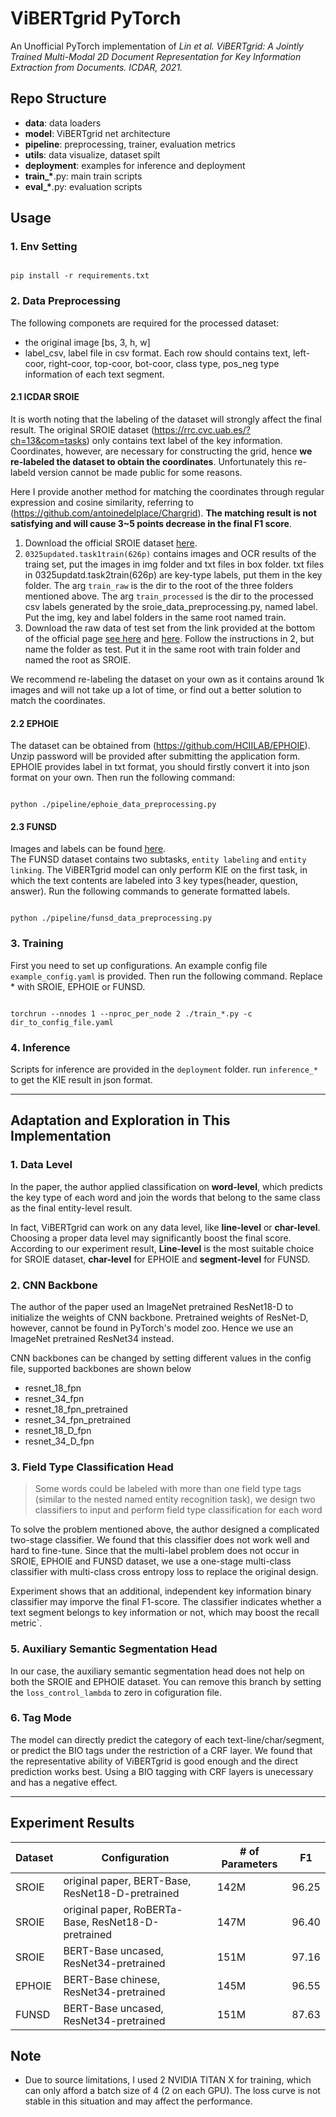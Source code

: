 # ViBERTgrid PyTorch

An Unofficial PyTorch implementation of *Lin et al. ViBERTgrid: A Jointly Trained Multi-Modal 2D Document Representation for Key Information Extraction from Documents. ICDAR, 2021.*

## Repo Structure

- **data**: data loaders
- **model**: ViBERTgrid net architecture
- **pipeline**: preprocessing, trainer, evaluation metrics
- **utils**: data visualize, dataset spilt
- **deployment**: examples for inference and deployment
- **train_\***.py: main train scripts
- **eval_\***.py: evaluation scripts

## Usage

### 1. Env Setting

```

pip install -r requirements.txt

```

### 2. Data Preprocessing

The following componets are required for the processed dataset:
- the original image [bs, 3, h, w]
- label_csv, label file in csv format. Each row should contains text, left-coor, right-coor, top-coor, bot-coor, class type, pos_neg type information of each text segment.

#### 2.1 ICDAR SROIE
It is worth noting that the labeling of the dataset will strongly affect the final result.
The original SROIE dataset (https://rrc.cvc.uab.es/?ch=13&com=tasks) only contains
text label of the key information. Coordinates, however, are necessary for constructing the grid, hence **we re-labeled the dataset to obtain the coordinates**. Unfortunately this re-labeld version cannot be made public for some reasons.

Here I provide another method for matching the coordinates through regular expression and cosine similarity, referring to (https://github.com/antoinedelplace/Chargrid). **The matching result is not satisfying and will cause 3~5 points decrease in the final F1 score**.

1. Download the official SROIE dataset [here](https://rrc.cvc.uab.es/?ch=13&com=downloads). 
2. `0325updated.task1train(626p)` contains images and OCR results of the traing set, put the images in img folder and txt files in box folder. txt files in 0325updatd.task2train(626p) are key-type labels, put them in the key folder. The arg `train_raw` is the dir to the root of the three folders mentioned above. The arg `train_processed` is the dir to the processed csv labels generated by the sroie_data_preprocessing.py, named label. Put the img, key and label folders in the same root named train.
3. Download the raw data of test set from the link provided at the bottom of the official page [see here](https://rrc.cvc.uab.es/?com=downloads&action=download&ch=13&f=aHR0cHM6Ly9ycmMuY3ZjLnVhYi5lcy9kb3dubG9hZHMvU1JPSUVfdGVzdF9ndF90YXNrXzMuemlw) and [here](https://rrc.cvc.uab.es/?com=downloads&action=download&ch=13&f=aHR0cHM6Ly9ycmMuY3ZjLnVhYi5lcy9kb3dubG9hZHMvU1JPSUVfdGVzdF9pbWFnZXNfdGFza18zLnppcA==). Follow the instructions in 2, but name the folder as test. Put it in the same root with train folder and named the root as SROIE.

We recommend re-labeling the dataset on your own as it contains around 1k images and will not take up a lot of time, or find out a better solution to match the coordinates.

#### 2.2 EPHOIE
The dataset can be obtained from (https://github.com/HCIILAB/EPHOIE). Unzip password will be provided after submitting the application form.  
EPHOIE provides label in txt format, you should firstly convert it into json format on your own. Then run the following command:

```shell

python ./pipeline/ephoie_data_preprocessing.py

```

#### 2.3 FUNSD
Images and labels can be found [here](https://guillaumejaume.github.io/FUNSD/).  
The FUNSD dataset contains two subtasks, `entity labeling` and `entity linking`. The ViBERTgrid model can only perform KIE on the first task, in which the text contents are labeled into 3 key types(header, question, answer).  Run the following commands to generate formatted labels.

```shell

python ./pipeline/funsd_data_preprocessing.py

```

### 3. Training

First you need to set up configurations. An example config file `example_config.yaml` is provided. Then run the following command. Replace * with SROIE, EPHOIE or FUNSD.

```shell

torchrun --nnodes 1 --nproc_per_node 2 ./train_*.py -c dir_to_config_file.yaml

```

### 4. Inference

Scripts for inference are provided in the `deployment` folder. run `inference_*` to get the KIE result in json format.

------

## Adaptation and Exploration in This Implementation

### 1. Data Level
In the paper, the author applied classification on **word-level**, which predicts the key type of each word and join the words that belong to the same class as the final entity-level result. 

In fact, ViBERTgrid can work on any data level, like **line-level** or **char-level**. Choosing a proper data level may significantly boost the final score. According to our experiment result, **Line-level** is the most suitable choice for SROIE dataset, **char-level** for EPHOIE and **segment-level** for FUNSD.

### 2. CNN Backbone
The author of the paper used an ImageNet pretrained ResNet18-D to initialize the weights of CNN backbone. Pretrained weights of ResNet-D, however, cannot be found in PyTorch's model zoo. Hence we use an ImageNet pretrained ResNet34 instead.

CNN backbones can be changed by setting different values in the config file, supported backbones are shown below
- resnet_18_fpn
- resnet_34_fpn
- resnet_18_fpn_pretrained
- resnet_34_fpn_pretrained
- resnet_18_D_fpn
- resnet_34_D_fpn

### 3. Field Type Classification Head
> Some words could be labeled with more than one field type tags (similar to the nested named entity recognition task), we design two classifiers to input and perform field type classification for each word

To solve the problem mentioned above, the author designed a complicated two-stage classifier. We found that this classifier does not work well and hard to fine-tune. Since that the multi-label problem does not occur in SROIE, EPHOIE and FUNSD dataset, we use a one-stage multi-class classifier with multi-class cross entropy loss to replace the original design.

Experiment shows that an additional, independent key information binary classifier may imporve the final F1-score. The classifier indicates whether a text segment belongs to key information or not, which may boost the recall metric`.

### 5. Auxiliary Semantic Segmentation Head

In our case, the auxiliary semantic segmentation head does not help on both the SROIE and EPHOIE dataset. You can remove this branch by setting the `loss_control_lambda` to zero in cofiguration file.

### 6. Tag Mode

The model can directly predict the category of each text-line/char/segment, or predict the BIO tags under the restriction of a CRF layer. We found that the representative ability of ViBERTgrid is good enough and the direct prediction works best. Using a BIO tagging with CRF layers is unecessary and has a negative effect.

-----


## Experiment Results

| Dataset | Configuration                                       | # of Parameters | F1    |
| ------- | --------------------------------------------------- | --------------- | ----- |
| SROIE   | original paper, BERT-Base, ResNet18-D-pretrained    | 142M            | 96.25 |
| SROIE   | original paper, RoBERTa-Base, ResNet18-D-pretrained | 147M            | 96.40 |
| SROIE   | BERT-Base uncased, ResNet34-pretrained              | 151M            | 97.16 |
| EPHOIE  | BERT-Base chinese, ResNet34-pretrained              | 145M            | 96.55 |
| FUNSD   | BERT-Base uncased, ResNet34-pretrained              | 151M            | 87.63 |


## Note
- Due to source limitations, I used 2 NVIDIA TITAN X for training, which can only afford a batch size of 4 (2 on each GPU). The loss curve is not stable in this situation and may affect the performance.

